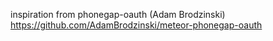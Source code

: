 inspiration from phonegap-oauth (Adam Brodzinski)
https://github.com/AdamBrodzinski/meteor-phonegap-oauth
